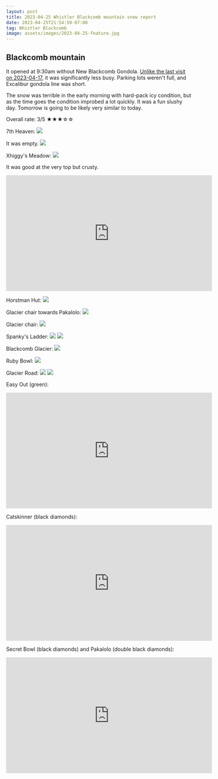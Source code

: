 ```yaml
---
layout: post
title: 2023-04-25 Whistler Blackcomb mountain snow report
date: 2023-04-25T21:54:59-07:00
tag: Whistler Blackcomb
image: assets/images/2023-04-25-feature.jpg
---
```


## Blackcomb mountain

It opened at 9:30am without New Blackcomb Gondola. [Unlike the last visit on 2023-04-17](https://vancouversnowboarding.ca/2023-04-17-whistler-blackcomb-snow-report/), it was significantly less busy. Parking lots weren't full, and Excalibur gondola line was short.

The snow was terrible in the early morning with hard-pack icy condition, but as the time goes the condition improbed a lot quickly. It was a fun slushy day.
Tomorrow is going to be likely very similar to today.

Overall rate: 3/5 ★★★☆☆

7th Heaven:
![](/assets/images/2023-04-25-7th-heaven.jpg)

It was empty.
![](/assets/images/2023-04-25-7th-heaven-2.jpg)

Xhiggy's Meadow:
![](/assets/images/2023-04-25-xhiggys-meadow.jpg)

It was good at the very top but crusty.
<iframe width="560" height="315" src="https://www.youtube.com/embed/IL1_IyWHtc0" title="YouTube video player" frameborder="0" allow="accelerometer; autoplay; clipboard-write; encrypted-media; gyroscope; picture-in-picture; web-share" allowfullscreen></iframe>

Horstman Hut:
![](/assets/images/2023-04-25-horstman-hut.jpg)

Glacier chair towards Pakalolo:
![](/assets/images/2023-04-25-glacier-chair-pakalolo.jpg)

Glacier chair:
![](/assets/images/2023-04-25-glacier-chair.jpg)

Spanky's Ladder:
![](/assets/images/2023-04-25-spankys-ladder.jpg)
![](/assets/images/2023-04-25-spankys-ladder-bottom.jpg)

Blackcomb Glacier:
![](/assets/images/2023-04-25-blackcomb-glacier.jpg)

Ruby Bowl:
![](/assets/images/2023-04-25-ruby-bowl.jpg)

Glacier Road:
![](/assets/images/2023-04-25-glacier-road.jpg)
![](/assets/images/2023-04-25-blackcomb-information.jpg)

Easy Out (green):
<iframe width="560" height="315" src="https://www.youtube.com/embed/_wfSwcvOeSs" title="YouTube video player" frameborder="0" allow="accelerometer; autoplay; clipboard-write; encrypted-media; gyroscope; picture-in-picture; web-share" allowfullscreen></iframe>

Catskinner (black diamonds):
<iframe width="560" height="315" src="https://www.youtube.com/embed/6dDD4OTvJ-0" title="YouTube video player" frameborder="0" allow="accelerometer; autoplay; clipboard-write; encrypted-media; gyroscope; picture-in-picture; web-share" allowfullscreen></iframe>

Secret Bowl (black diamonds) and Pakalolo (double black diamonds):
<iframe width="560" height="315" src="https://www.youtube.com/embed/kP0yGCcicfA" title="YouTube video player" frameborder="0" allow="accelerometer; autoplay; clipboard-write; encrypted-media; gyroscope; picture-in-picture; web-share" allowfullscreen></iframe>
